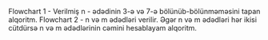 Flowchart 1 - Verilmiş n - ədədinin 3-ə və 7-ə bölünüb-bölünməməsini tapan alqoritm.
Flowchart 2 - n və m ədədləri verilir. Əgər n və m ədədləri hər ikisi cütdürsə n və m ədədlərinin cəmini hesablayam alqoritm.
